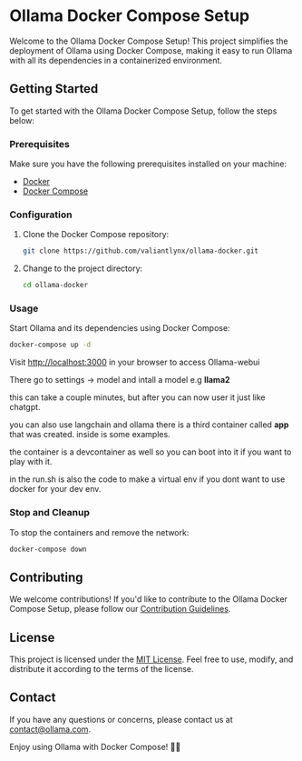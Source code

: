 # Ollama Docker Compose Setup

Welcome to the Ollama Docker Compose Setup! This project simplifies the deployment of Ollama using Docker Compose, making it easy to run Ollama with all its dependencies in a containerized environment.

## Getting Started

To get started with the Ollama Docker Compose Setup, follow the steps below:

### Prerequisites

Make sure you have the following prerequisites installed on your machine:

- [Docker](https://www.docker.com/)
- [Docker Compose](https://docs.docker.com/compose/)

### Configuration

1. Clone the Docker Compose repository:

    ```bash
    git clone https://github.com/valiantlynx/ollama-docker.git
    ```

2. Change to the project directory:

    ```bash
    cd ollama-docker
    ```

### Usage

Start Ollama and its dependencies using Docker Compose:

```bash
docker-compose up -d
```

Visit [http://localhost:3000](http://localhost:3000) in your browser to access Ollama-webui

There go to settings -> model and intall a model e.g **llama2**

this can take a couple minutes, but after you can now user it just like chatgpt.

you can also use langchain and ollama
there is a third container called **app** that was created. inside is some examples. 

the container is a devcontainer as well so you can boot into it if you want to play with it.

in the run.sh is also the code to make a virtual env if you dont want to use docker for your dev env.


### Stop and Cleanup

To stop the containers and remove the network:

```bash
docker-compose down
```

## Contributing

We welcome contributions! If you'd like to contribute to the Ollama Docker Compose Setup, please follow our [Contribution Guidelines](CONTRIBUTING.md).

## License

This project is licensed under the [MIT License](LICENSE). Feel free to use, modify, and distribute it according to the terms of the license.

## Contact

If you have any questions or concerns, please contact us at [contact@ollama.com](mailto:contact@ollama.com).

Enjoy using Ollama with Docker Compose! 🐳🚀